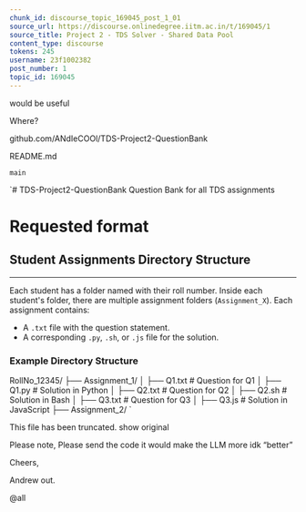 ```yaml
---
chunk_id: discourse_topic_169045_post_1_01
source_url: https://discourse.onlinedegree.iitm.ac.in/t/169045/1
source_title: Project 2 - TDS Solver - Shared Data Pool
content_type: discourse
tokens: 245
username: 23f1002382
post_number: 1
topic_id: 169045
---
```


 would be useful

Where?

github.com/ANdIeCOOl/TDS-Project2-QuestionBank

README.md

`main`

`# TDS-Project2-QuestionBank
Question Bank for all TDS assignments

# Requested format
## Student Assignments Directory Structure

---

Each student has a folder named with their roll number. Inside each student's folder, there are multiple assignment folders (`Assignment_X`). Each assignment contains:
- A `.txt` file with the question statement.
- A corresponding `.py`, `.sh`, or `.js` file for the solution.

### Example Directory Structure
RollNo_12345/
├── Assignment_1/
│ ├── Q1.txt # Question for Q1
│ ├── Q1.py # Solution in Python
│ ├── Q2.txt # Question for Q2
│ ├── Q2.sh # Solution in Bash
│ ├── Q3.txt # Question for Q3
│ ├── Q3.js # Solution in JavaScript
├── Assignment_2/
`

This file has been truncated. show original

Please note, Please send the code it would make the LLM more idk “better”

Cheers,

Andrew out.

@all
